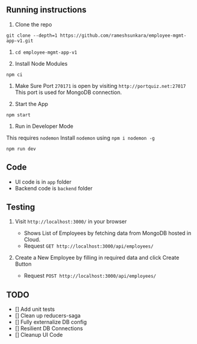 ## Running instructions

1. Clone the repo
```text
git clone --depth=1 https://github.com/rameshsunkara/employee-mgmt-app-v1.git
```

1. `cd employee-mgmt-app-v1`

1. Install Node Modules

```text
npm ci
```

1. Make Sure Port `270171` is open by visiting `http://portquiz.net:27017`
   This port is used for MongoDB connection.
   
1. Start the App
```text
npm start
```

1. Run in Developer Mode

This requires `nodemon`
Install `nodemon` using `npm i nodemon -g`

```text
npm run dev
```

## Code
- UI code is in `app` folder
- Backend code is `backend` folder

## Testing

1. Visit `http://localhost:3000/` in your browser
    - Shows List of Employees by fetching data from MongoDB hosted in Cloud.
    - Request `GET http://localhost:3000/api/employees/`
     
1. Create a New Employee by filling in required data and click Create Button
   - Request `POST http://localhost:3000/api/employees/`

## TODO

- [] Add unit tests
- [] Clean up reducers-saga
- [] Fully externalize DB config
- [] Resilient DB Connections
- [] Cleanup UI Code

